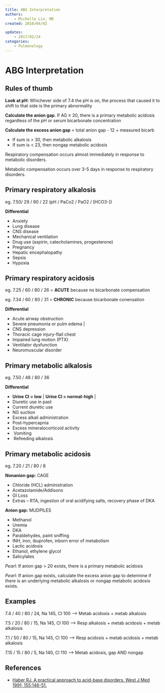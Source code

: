 ```yaml
---
title: ABG Interpretation
authors:
    - Michelle Lin, MD
created: 2010/04/02

updates:
    - 2017/02/24
categories:
    - Pulmonology   
---
```


# ABG Interpretation

## Rules of thumb

**Look at pH**: Whichever side of 7.4 the pH is on, the process that caused it to shift to that side is the primary abnormality

**Calculate the anion gap**. If AG ≥ 20, there is a primary metabolic acidosis regardless of the pH or serum bicarbonate concentration

**Calculate the excess anion gap** = total anion gap - 12 + measured bicarb

-   If sum is > 30, then metabolic alkalosis
-   If sum is &lt; 23, then nongap metabolic acidosis

Respiratory compensation occurs almost immediately in response to metabolic disorders.

Metabolic compensation occurs over 3-5 days in response to respiratory disorders.

## Primary respiratory alkalosis 

eg. 7.50/ 29 / 80 / 22 (pH / PaCo2 / PaO2 / \[HCO3-])

**Differential**

-   Anxiety
-   Lung disease
-   CNS disease 
-   Mechanical ventilation
-   Drug use (aspirin, catecholamines, progesterone)
-   Pregnancy
-   Hepatic encephalopathy
-   Sepsis
-   Hypoxia

## Primary respiratory acidosis 

eg. 7.25 / 60 / 80 / 26 = **ACUTE** because no bicarbonate compensation

eg. 7.34 / 60 / 80 / 31 = **CHRONIC** because bicarbonate conensation

**Differential**

-   Acute airway obstruction
-   Severe pneumonia or pulm edema   |
-   CNS depression            
-   Thoracic cage injury-flail chest
-   Impaired lung motion (PTX)
-   Ventilator dysfunction          
-   Neuromuscular disorder                               

## Primary metabolic alkalosis

eg. 7.50 / 48 / 80 / 36

**Differential**

-   **Urine Cl = low**   \| **Urine Cl = normal-high**        \|
-   Diuretic use in past 
-   Current diuretic use             
-   NG suction           
-   Excess alkali administration     
-   Post-hypercapnia     
-   Excess mineralocorticoid activity
-    Vomiting            
-    Refeeding alkalosis             

## Primary metabolic acidosis 

eg. 7.20 / 21 / 80 / 8

**Nonanion gap:** CAGE

-   Chloride (HCL) administration 
-   Acetazolamide/Addisons
-   GI Loss
-   Extras – RTA, ingestion of oral acidifying salts, recovery phase of DKA

**Anion gap:** MUDPILES

-   Methanol
-   Uremia
-   DKA
-   Paraldehydes, paint sniffing
-   INH, iron, ibuprofen, inborn error of metabolism
-   Lactic acidosis
-   Ethanol, ethylene glycol
-   Salicylates

_Pearl_: If anion gap > 20 exists, there is a primary metabolic acidosis

_Pearl_: If anion gap exists, calculate the excess anion gap to determine if there is an underlying metabolic alkalosis or nongap metabolic acidosis exists.

## Examples

7.4 / 40 / 80 / 24, Na 145, Cl 100 --> Metab acidosis + metab alkalosis

7.5 / 20 / 80 / 15, Na 145, Cl 100 --> Resp alkalosis + metab acidosis + metab alkalosis

7.1 / 50 / 80 / 15, Na 145, Cl 100 --> Resp acidosis + metab acidosis + metab alkalosis 

7.15 / 15 / 80 / 5, Na 140, Cl 110 --> Metab acidosis, gap AND nongap

## References

-   [Haber RJ. A practical approach to acid-base disorders. West J Med 1991; 155:146-51.](http://tmedweb.tulane.edu/mu/owlclub/files/2010/06/Must-Read-Acid-Base-Article-.pdf)
